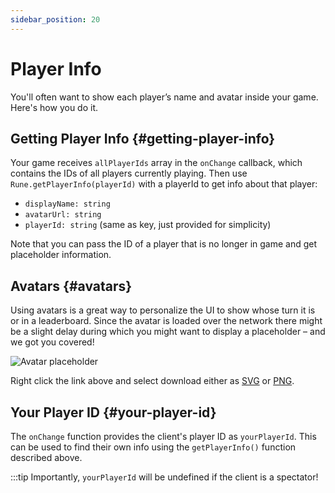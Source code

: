 ```yaml
---
sidebar_position: 20
---
```


# Player Info

You'll often want to show each player’s name and avatar inside your game. Here's how you do it.

## Getting Player Info {#getting-player-info}

Your game receives `allPlayerIds` array in the `onChange` callback, which contains the IDs of all players currently playing. Then use `Rune.getPlayerInfo(playerId)` with a playerId to get info about that player:

- `displayName: string`
- `avatarUrl: string`
- `playerId: string` (same as key, just provided for simplicity)

Note that you can pass the ID of a player that is no longer in game and get placeholder information.

## Avatars {#avatars}

Using avatars is a great way to personalize the UI to show whose turn it is or in a leaderboard. Since the avatar is loaded over the network there might be a slight delay during which you might want to display a placeholder – and we got you covered!

![Avatar placeholder](/img/avatar-placeholder.svg)

Right click the link above and select download either as [SVG](/img/avatar-placeholder.svg) or [PNG](/img/avatar-placeholder.png).

## Your Player ID {#your-player-id}

The `onChange` function provides the client's player ID as `yourPlayerId`. This can be used to find their own info using the `getPlayerInfo()` function described above.

:::tip
Importantly, `yourPlayerId` will be undefined if the client is a spectator!
